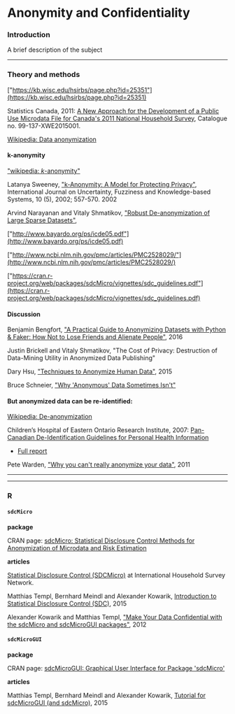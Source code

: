 # Anonymity and Confidentiality

### Introduction

A brief description of the subject

---
### Theory and methods

["https://kb.wisc.edu/hsirbs/page.php?id=25351"](https://kb.wisc.edu/hsirbs/page.php?id=25351)

Statistics Canada, 2011: [A New Approach for the Development of a Public Use Microdata File for Canada's 2011 National Household Survey](https://www12.statcan.gc.ca/nhs-enm/2011/ref/pumf-fmgd/index-eng.cfm), Catalogue no. 99-137-XWE2015001.

[Wikipedia: Data anonymization](https://en.wikipedia.org/wiki/Data_anonymization)

#### k-anonymity

["wikipedia: _k_-anonymity"](https://en.wikipedia.org/wiki/K-anonymity)

Latanya Sweeney, ["k-Anonymity: A Model for Protecting Privacy"](http://dataprivacylab.org/dataprivacy/projects/kanonymity/kanonymity.pdf), International Journal on Uncertainty,
Fuzziness and Knowledge-based Systems, 10 (5), 2002; 557-570. 2002

Arvind Narayanan and Vitaly Shmatikov, ["Robust De-anonymization of Large Sparse Datasets"](https://www.cs.utexas.edu/~shmat/shmat_oak08netflix.pdf), 

["http://www.bayardo.org/ps/icde05.pdf"](http://www.bayardo.org/ps/icde05.pdf)

["http://www.ncbi.nlm.nih.gov/pmc/articles/PMC2528029/"](http://www.ncbi.nlm.nih.gov/pmc/articles/PMC2528029/)

["https://cran.r-project.org/web/packages/sdcMicro/vignettes/sdc_guidelines.pdf"](https://cran.r-project.org/web/packages/sdcMicro/vignettes/sdc_guidelines.pdf)

#### Discussion

Benjamin Bengfort, ["A Practical Guide to Anonymizing Datasets with Python & Faker: How Not to Lose Friends and Alienate People"](http://blog.districtdatalabs.com/a-practical-guide-to-anonymizing-datasets-with-python-faker), 2016

Justin Brickell and Vitaly Shmatikov, "The Cost of Privacy: Destruction of Data-Mining Utility in Anonymized Data Publishing"

Dary Hsu, ["Techniques to Anonymize Human Data"](http://blog.datasift.com/2015/04/09/techniques-to-anonymize-human-data/), 2015

Bruce Schneier, ["Why 'Anonymous' Data Sometimes Isn't"](http://archive.wired.com/politics/security/commentary/securitymatters/2007/12/securitymatters_1213)

#### But anonymized data can be re-identified:

[Wikipedia: De-anonymization](https://en.wikipedia.org/wiki/De-anonymization)

Children’s Hospital of Eastern Ontario Research Institute, 2007: [Pan-Canadian De-Identification Guidelines for Personal Health Information](https://www.priv.gc.ca/resource/cp/2006-2007/p_200607_04_e.asp)

* [Full report](http://www.ehealthinformation.ca/wp-content/uploads/2014/07/2007-Pan-Canadian-De-Identification-Guidelines.pdf)

Pete Warden, ["Why you can't really anonymize your data"](https://www.oreilly.com/ideas/anonymize-data-limits), 2011


---

---
### R

#### `sdcMicro`

**package**

CRAN page: [sdcMicro: Statistical Disclosure Control Methods for Anonymization of Microdata and Risk Estimation](https://cran.r-project.org/web/packages/sdcMicro/index.html)

**articles**

[Statistical Disclosure Control (SDCMicro)](http://www.ihsn.org/home/software/disclosure-control-toolbox) at International Household Survey Network.

Matthias Templ, Bernhard Meindl and Alexander Kowarik, [Introduction to Statistical Disclosure Control (SDC)](https://cran.r-project.org/web/packages/sdcMicro/vignettes/sdc_guidelines.pdf), 2015

Alexander Kowarik and Matthias Templ, ["Make Your Data Confidential with the sdcMicro and sdcMicroGUI packages"](https://www.researchgate.net/publication/261507879_Make_Your_Data_Confidential_with_the_sdcMicro_and_sdcMicroGUI_packages), 2012

#### `sdcMicroGUI`

**package**

CRAN page: [sdcMicroGUI: Graphical User Interface for Package 'sdcMicro'](https://cran.r-project.org/web/packages/sdcMicroGUI/index.html)

**articles**

Matthias Templ, Bernhard Meindl and Alexander Kowarik, [Tutorial for sdcMicroGUI (and sdcMicro)](https://cran.r-project.org/web/packages/sdcMicroGUI/vignettes/gui_tutorial.pdf), 2015



